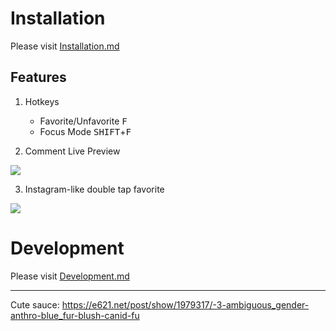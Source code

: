 # Installation

Please visit [Installation.md](https://github.com/felixfong227/e621_helper_tampermonkey/blob/master/docs/Installation.md)

## Features

1) Hotkeys
   * Favorite/Unfavorite <kbd>F</kbd>
   * Focus Mode <kbd>SHIFT</kbd>+<kbd>F</kbd>
   
2) Comment Live Preview

<img src="https://i.imgur.com/Sxz7Kpl.gif">

3) Instagram-like double tap favorite

<img src="https://i.imgur.com/BvdjA0a.gif">

# Development

Please visit [Development.md](https://github.com/felixfong227/e621_helper_tampermonkey/blob/master/docs/Development.md)

---

Cute sauce: https://e621.net/post/show/1979317/-3-ambiguous_gender-anthro-blue_fur-blush-canid-fu
